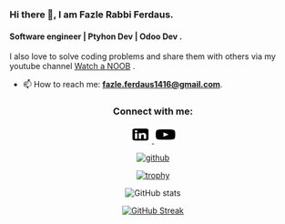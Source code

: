 ### Hi there 👋, I am Fazle Rabbi Ferdaus.
#### Software engineer | Ptyhon Dev | Odoo Dev . 
I also love to solve coding problems and share them with others via my youtube channel [Watch a NOOB](https://www.youtube.com/channel/UCWToujZFgmCJHMJhxGITVTw) . 
- 📫 How to reach me: **fazle.ferdaus1416@gmail.com**.

<h3 align="center">Connect with me:</h3>
<p align="center">
<a href="www.linkedin.com/in/fazle-rabbi-ferdaus">
    <picture>
      <source media="(prefers-color-scheme: dark)" srcset="./square-linkedin-dark.svg">
      <img alt="Text changing depending on mode. Light: 'So light!' Dark: 'So dark!'" src="./square-linkedin-light.svg" height="30" width="40">
    </picture>
</a>
<a href="https://www.youtube.com/@watchanoob1446">
    <picture>
      <source media="(prefers-color-scheme: dark)" srcset="./youtube-dark.svg">
      <img alt="Text changing depending on mode. Light: 'So light!' Dark: 'So dark!'" src="./youtube-light.svg" height="30" width="40">
    </picture>
</a>
</p>

<div align="center">

[<img src='https://cdn.jsdelivr.net/npm/simple-icons@3.0.1/icons/github.svg' alt='github' height='40'>](https://github.com/FazleRabbbiferdaus172)  

[![trophy](https://github-profile-trophy.vercel.app/?username=FazleRabbbiferdaus172&theme=dracula)](https://github.com/ryo-ma/github-profile-trophy)

![GitHub stats](https://github-readme-stats.vercel.app/api?username=FazleRabbbiferdaus172&show_icons=true&theme=dracula)  

[![GitHub Streak](https://github-readme-streak-stats.herokuapp.com?user=FazleRabbbiferdaus172&theme=dracula)](https://git.io/streak-stats)

